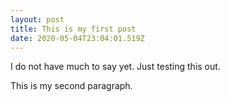```yaml
---
layout: post
title: This is my first post
date: 2020-05-04T23:04:01.519Z
---
```

I do not have much to say yet. Just testing this out.

This is my second paragraph.